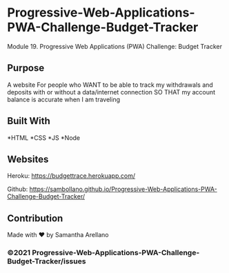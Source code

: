 # Progressive-Web-Applications-PWA-Challenge-Budget-Tracker
Module 19. Progressive Web Applications (PWA) Challenge: Budget Tracker

## Purpose
A website For people who WANT to be able to track my withdrawals and deposits with or without a data/internet connection
SO THAT my account balance is accurate when I am traveling 
## Built With
*HTML
*CSS
*JS
*Node

## Websites
Heroku:
https://budgettrace.herokuapp.com/

Github:
https://sambollano.github.io/Progressive-Web-Applications-PWA-Challenge-Budget-Tracker/

## Contribution
Made with ❤️ by Samantha Arellano

### ©️2021 Progressive-Web-Applications-PWA-Challenge-Budget-Tracker/issues